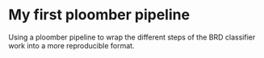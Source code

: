 # My first ploomber pipeline

Using a ploomber pipeline to wrap the different steps of the BRD classifier work into a more reproducible format.
